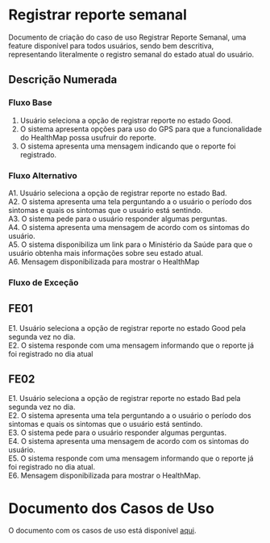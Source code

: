 # Registrar reporte semanal

Documento de criação do caso de uso Registrar Reporte Semanal, uma feature 
disponível para todos usuários, sendo bem descritiva, representando literalmente
o registro semanal do estado atual do usuário.

## Descrição Numerada

### Fluxo Base

1. Usuário seleciona a opção de registrar reporte no estado Good.
2. O sistema apresenta opções para uso do GPS para que a funcionalidade do HealthMap possa usufruir do reporte.
3. O sistema apresenta uma mensagem indicando que o reporte foi registrado.

### Fluxo Alternativo

A1. Usuário seleciona a opção de registrar reporte no estado Bad. <br>
A2. O sistema apresenta uma tela perguntando a o usuário o período dos sintomas e quais os sintomas que o usuário está sentindo. <br>
A3. O sistema pede para o usuário responder algumas perguntas. <br>
A4. O sistema apresenta uma mensagem de acordo com os sintomas do usuário. <br>
A5. O sistema disponibiliza um link para o Ministério da Saúde para que o usuário obtenha mais informações sobre seu estado atual. <br>
A6. Mensagem disponibilizada para mostrar o HealthMap <br>

### Fluxo de Exceção

## FE01

E1. Usuário seleciona a opção de registrar reporte no estado Good pela segunda vez no dia. <br>
E2. O sistema responde com uma mensagem informando que o reporte já foi registrado no dia atual <br>

## FE02

E1. Usuário seleciona a opção de registrar reporte no estado Bad pela segunda vez no dia. <br>
E2. O sistema apresenta uma tela perguntando a o usuário o período dos sintomas e quais os sintomas que o usuário está sentindo. <br>
E3. O sistema pede para o usuário responder algumas perguntas. <br>
E4. O sistema apresenta uma mensagem de acordo com os sintomas do usuário. <br>
E5. O sistema responde com uma mensagem informando que o reporte já foi registrado no dia atual. <br>
E6. Mensagem disponibilizada para mostrar o HealthMap. <br>

# Documento dos Casos de Uso

O documento com os casos de uso está disponível [aqui](https://lucid.app/lucidchart/2177ac08-1b4a-401c-9047-ee3df682c233/edit?viewport_loc=-61%2C-203%2C2130%2C996%2C0_0&invitationId=inv_31318015-e18b-4767-9aa8-2501d5bbfde3#).
